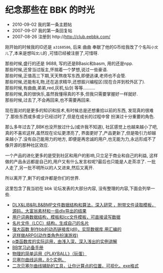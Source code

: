 ﻿<!-- title: 纪念那些在BBK的时光 -->
<!-- category: 故事 -->
<!-- tag: BBK -->
<!-- date: 2013-12-15 02:48 -->
<!-- state: published -->

纪念那些在 BBK 的时光
===================

* 2010-09-02 我的第一条主题帖
* 2007-09-07 我的第一条回复帖
* 2007-08-26 注册到 http://http://club.eebbk.com/

刚开始的时候我的ID还是 `a3160586`, 
后来 曲曲 奉献了他的G币给我改了个名叫`小文儿`了,本来是想叫`文儿`的
,可惜已经被注册了,可惜呀.

那些时候,盛行的还是 9688, 写的还是BBasic和basm, 用的还是npp.  
那些时候,还曾当过版主,怀揣着一个梦想,说过一些豪语.  
那些时候,正值高三下期,天天熬夜写东西,即便逃课,老师也不会管.  
那些时候,还能有礼物,还在追求精华,还想振兴编程区(现在合并到校外区了).  
那些时候,有曲曲,弟弟,red,灰机,仙剑 等等..........  
那些时候,真的很快乐,虽然我懂得真的不多,但我只需要掌握好一样就好.  
那些时候,过去了,不会再回来,也不需要再回来.

现在面对的是更多的知识和技术,有时候总是还想重拾以前的东西,
发现真的很难了.那些东西或多或少已经过时了,但是在成长的过程中曾
扮演过十分重要的角色.

那么多年过去了,BBK也没开放过什么(或许我不知道),
社区感觉上也越来越小了吧,真的不喜欢这样,虽然现在论坛更漂亮了,
界面更好了,产品更新了,但是吸引力却越来越小了.没有自己能用力的地方,
即便是再忠诚的用户,也无能为力,永远形成不了像开源的那种社区效应.

一个产品的进化更多的是受到社区和用户的影响,只立足于商业和自己的利益,
这样做的产品永远都是自己的,用户又有什么发言权呢?最后也只能是人走茶凉了.
一批人走了,另一批不明所以的人又进来,然后又离开.

所以离开了,剩下的或许都是你们的世界.

这里包含了我当初在 bbk 论坛发表的大部分内容,
没有整理的内容,下面会列举一些.


* [DLX&LIB&RLB&BMP文件数据结构和算法，深入研究 ，附带文件读取模板，源码，大富翁素材和一些dlx导出的结果](http://club.eebbk.com/bbkbbs/showtopic/250018/1)
* [用户词典数据结构，模板和lcc文件模板，可直接读写数据](http://club.eebbk.com/bbkbbs/showtopic/250082/1)
* [名片文件（LCC）结构，生成自己的名片](http://club.eebbk.com/bbkbbs/showtopic/249402/1)
* [强大函数 制作bb的动态链接库(dll)，实现数据库,用汇编的](http://club.eebbk.com/bbkbbs/showtopic/246851/1)
* [这样做ARPG(动作类角色扮演游戏)](http://club.eebbk.com/bbkbbs/showtopic/245477/1)
* [p类函数库的实际运用，由浅入深，深入浅出的实例讲解](http://club.eebbk.com/bbkbbs/showtopic/244376/1)
* [BB学习必备手册](http://club.eebbk.com/bbkbbs/showtopic/245464/1)
* [物理的简单运用《PLAYBALL》（玩蛋）](http://club.eebbk.com/bbkbbs/showtopic/243308/1)
* [贝塞尔曲线运用，8个实例。](http://club.eebbk.com/bbkbbs/showtopic/243000/1)
* [二次贝塞尔曲线辅助的工具，让你计算点的位置，可视化。exe格式](http://club.eebbk.com/bbkbbs/showtopic/243168/1)
